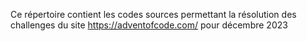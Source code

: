 Ce répertoire contient les codes sources permettant la résolution des challenges du site https://adventofcode.com/ pour décembre 2023